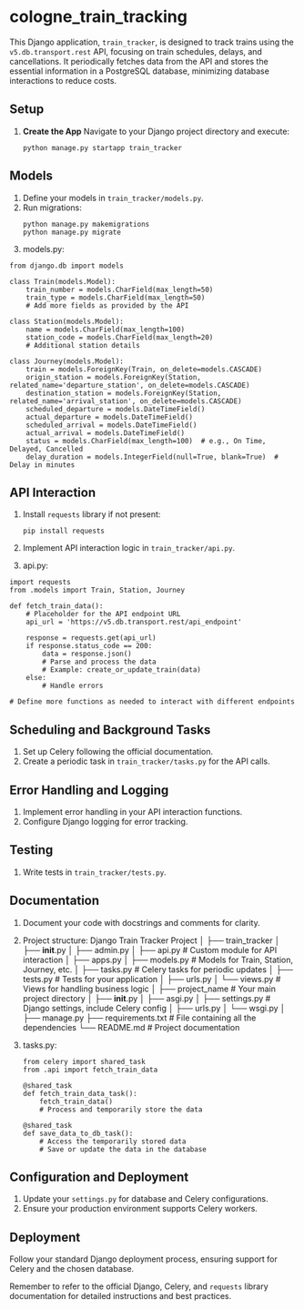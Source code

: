 # cologne_train_tracking

This Django application, `train_tracker`, is designed to track trains using the `v5.db.transport.rest` API, focusing on train schedules, delays, and cancellations. It periodically fetches data from the API and stores the essential information in a PostgreSQL database, minimizing database interactions to reduce costs.

## Setup

1. **Create the App**
   Navigate to your Django project directory and execute:
   ```
   python manage.py startapp train_tracker
   ```

## Models

1. Define your models in `train_tracker/models.py`.
2. Run migrations:
   ```
   python manage.py makemigrations
   python manage.py migrate
   ```
3. models.py: 
```
from django.db import models

class Train(models.Model):
    train_number = models.CharField(max_length=50)
    train_type = models.CharField(max_length=50)
    # Add more fields as provided by the API

class Station(models.Model):
    name = models.CharField(max_length=100)
    station_code = models.CharField(max_length=20)
    # Additional station details

class Journey(models.Model):
    train = models.ForeignKey(Train, on_delete=models.CASCADE)
    origin_station = models.ForeignKey(Station, related_name='departure_station', on_delete=models.CASCADE)
    destination_station = models.ForeignKey(Station, related_name='arrival_station', on_delete=models.CASCADE)
    scheduled_departure = models.DateTimeField()
    actual_departure = models.DateTimeField()
    scheduled_arrival = models.DateTimeField()
    actual_arrival = models.DateTimeField()
    status = models.CharField(max_length=100)  # e.g., On Time, Delayed, Cancelled
    delay_duration = models.IntegerField(null=True, blank=True)  # Delay in minutes
```

## API Interaction

1. Install `requests` library if not present:
   ```
   pip install requests
   ```
2. Implement API interaction logic in `train_tracker/api.py`.

3. api.py:
```
import requests
from .models import Train, Station, Journey

def fetch_train_data():
    # Placeholder for the API endpoint URL
    api_url = 'https://v5.db.transport.rest/api_endpoint'

    response = requests.get(api_url)
    if response.status_code == 200:
        data = response.json()
        # Parse and process the data
        # Example: create_or_update_train(data)
    else:
        # Handle errors

# Define more functions as needed to interact with different endpoints
```

## Scheduling and Background Tasks

1. Set up Celery following the official documentation.
2. Create a periodic task in `train_tracker/tasks.py` for the API calls.

## Error Handling and Logging

1. Implement error handling in your API interaction functions.
2. Configure Django logging for error tracking.

## Testing

1. Write tests in `train_tracker/tests.py`.

## Documentation

1. Document your code with docstrings and comments for clarity.

2. Project structure: 
    Django Train Tracker Project
    │
    ├── train_tracker
    │   ├── __init__.py
    │   ├── admin.py
    │   ├── api.py             # Custom module for API interaction
    │   ├── apps.py
    │   ├── models.py          # Models for Train, Station, Journey, etc.
    │   ├── tasks.py           # Celery tasks for periodic updates
    │   ├── tests.py           # Tests for your application
    │   ├── urls.py
    │   └── views.py           # Views for handling business logic
    │
    ├── project_name          # Your main project directory
    │   ├── __init__.py
    │   ├── asgi.py
    │   ├── settings.py        # Django settings, include Celery config
    │   ├── urls.py
    │   └── wsgi.py
    │
    ├── manage.py
    ├── requirements.txt      # File containing all the dependencies
    └── README.md             # Project documentation

3. tasks.py:
    ```
    from celery import shared_task
    from .api import fetch_train_data

    @shared_task
    def fetch_train_data_task():
        fetch_train_data()
        # Process and temporarily store the data

    @shared_task
    def save_data_to_db_task():
        # Access the temporarily stored data
        # Save or update the data in the database
    ```

## Configuration and Deployment

1. Update your `settings.py` for database and Celery configurations.
2. Ensure your production environment supports Celery workers.

## Deployment

Follow your standard Django deployment process, ensuring support for Celery and the chosen database.

Remember to refer to the official Django, Celery, and `requests` library documentation for detailed instructions and best practices.